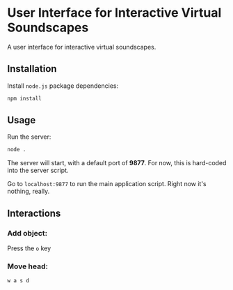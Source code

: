 # User Interface for Interactive Virtual Soundscapes

A user interface for interactive virtual soundscapes.

## Installation

Install `node.js` package dependencies:
```bash
npm install
```

## Usage

Run the server:
```bash
node .
```

The server will start, with a default port of **9877**. For now, this is hard-coded into the server script.

Go to `localhost:9877` to run the main application script. Right now it's nothing, really.

## Interactions

### Add object: 
Press the `o` key

### Move head: 
`w a s d`
